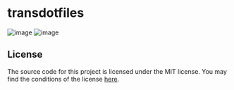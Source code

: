 # transdotfiles

![image](https://github.com/user-attachments/assets/1d5a4fdf-34cc-42ed-8cc2-464de638fc79)
![image](https://github.com/user-attachments/assets/8c4d23bd-4490-4ca7-a4d1-a58ae7f1a7d0)

## License

The source code for this project is licensed under the MIT license. You may find the conditions of the license [here](LICENSE.md).
